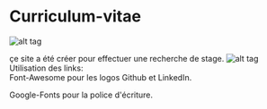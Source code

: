 # Curriculum-vitae

![alt tag](https://user-images.githubusercontent.com/55486972/72357739-c2b3d000-36eb-11ea-88ae-4c996810d74a.png)

çe site a été créer pour effectuer une recherche de stage.
![alt tag](https://user-images.githubusercontent.com/55486972/72357512-62249300-36eb-11ea-9bb8-a5cc903a6637.png)
Utilisation des links:    
Font-Awesome pour les logos Github et LinkedIn.      	

Google-Fonts pour la police d'écriture.     






